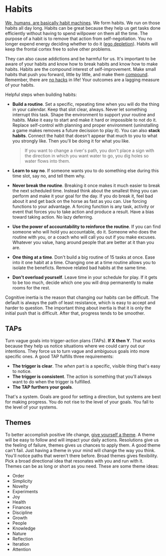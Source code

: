 # Habits

[We, humans, are basically habit machines](https://twitter.com/JamesClear/status/1059504529111158784). We form habits. We run on those habits all day long. Habits can be great because they help us get tasks done efficiently without having to spend willpower on them all the time. The purpose of a habit is to remove that action from self-negotiation. You no longer expend energy deciding whether to do it ([ego depletion](https://en.wikipedia.org/wiki/Ego_depletion)). Habits will keep the frontal cortex free to solve other problems.

They can also cause addictions and be harmful for us. It's important to be aware of your habits and know how to break habits and know how to make habits. Habits are the compound interest of self-improvement. Make small habits that push you forward, little by little, and make them [compound](https://www.investopedia.com/terms/c/compoundinterest.asp). Remember, there are [no hacks](http://www.collaborativefund.com/blog/useful-hacks/) in life! Your outcomes are a lagging measure of your habits.

Helpful steps when building habits:

- **Build a routine**. Set a specific, repeating time when you will do the thing in your calendar. Keep that slot clear, always. Never let something interrupt this task. Shape the environment to support your routine and habits. Make it easy to start and make it hard or impossible to not do it. Replace self-control with planning and proper environment (uninstalling a game makes removes a future decission to play it). You can also **stack habits**. Connect the habit that doesn't appear that much to you to what you strongly like. Then you'll be doing it for what you like.

  > If you want to change a river's path, you don't place a sign with the direction in which you want water to go, you dig holes so water flows into them.

- **Learn to say no**. If someone wants you to do something else during this time slot, say no, and tell them why.
- **Never break the routine**. Breaking it once makes it much easier to break the next scheduled time. Instead think about the smallest thing you can perform and make it your goal for the day. If you do break it, feel bad about it and get back on the horse as fast as you can. Use forcing functions to your advantage. A forcing function is any task, activity or event that forces you to take action and produce a result. Have a bias toward taking action. No lazy deferring.
- **Use the power of accountability to reinforce the routine**. If you can find someone who will hold you accountable, do it. Someone who does the routine with you, or a coach who will call you out if you make excuses. Whatever you value, hang around people that are better at it than you are.
- **One thing at a time**. Don't build a big routine of 15 tasks at once. Ease into it one habit at a time. Changing one at a time routine allows you to isolate the beneficts. Remove related bad habits at the same time.
- **Don't overload yourself**. Leave time in your schedule for play. If it gets to be too much, decide which one you will drop permanently to make rooms for the rest.

Cognitive inertia is the reason that changing our habits can be difficult. The default is always the path of least resistance, which is easy to accept and harder to question. The important thing about inertia is that it is only the initial push that is difficult. After that, progress tends to be smoother.

## TAPs

Turn vague goals into trigger-action plans (TAPs). **If X then Y**. That works because they help us notice situations where we could carry out our intentions. They force us to turn vague and ambiguous goals into more specific ones. A good TAP fulfills three requirements:

- **The trigger is clear**. The _when_ part is a specific, visible thing that's easy to notice.
- **The trigger is consistent**. The action is something that you'll always want to do when the trigger is fulfilled.
- **The TAP furthers your goals**.

That's a system. Goals are good for setting a direction, but systems are best for making progress. You do not rise to the level of your goals. You fall to the level of your systems.

## Themes

To better accomplish positive life change, [give yourself a theme](https://youtu.be/NVGuFdX5guE). A theme will be easy to follow and will impact your daily actions. Resolutions give us the feeling of failure, themes gives us chances to apply them. A good theme can't fail. Just having a theme in your mind will change the way you think. You'll notice paths that weren't there before. Broad themes gives flexibility. Pick a broad directional idea that resonates with you and run with it. Themes can be as long or short as you need. These are some theme ideas:

- Order
- Simplicity
- Novelty
- Experiments
- Joy
- Health
- Finances
- Discipline
- Growth
- People
- Knowledge
- Nature
- Reflection
- Iteration
- Attention
